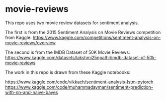 # movie-reviews

This repo uses two movie review datasets for sentiment analysis. 

The first is from the 2015 Sentiment Analysis on Movie Reviews competition from Kaggle: 
https://www.kaggle.com/competitions/sentiment-analysis-on-movie-reviews/overview

The second is from the IMDB Dataset of 50K Movie Reviews: 
https://www.kaggle.com/datasets/lakshmi25npathi/imdb-dataset-of-50k-movie-reviews

The work in this repo is drawn from these Kaggle notebooks: 

https://www.kaggle.com/code/vikkach/sentiment-analysis-lstm-pytorch
https://www.kaggle.com/code/muhammadayman/sentiment-prediction-with-nn-and-naive-bayes
